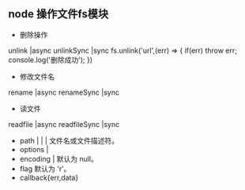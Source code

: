 ## node 操作文件fs模块
+ 删除操作

unlink |async  unlinkSync |sync
fs.unlink('url',(err) => {
 if(err) throw err;
 console.log('删除成功');
})

+ 修改文件名

rename |async renameSync |sync

+ 读文件

readfile |async readfileSync |sync

+ path <string> | <Buffer> | <URL> | <integer> 文件名或文件描述符。
+ options <Object> | <string>
+ encoding <string> | <null> 默认为 null。
+ flag <string> 默认为 'r'。
+ callback{err,data}